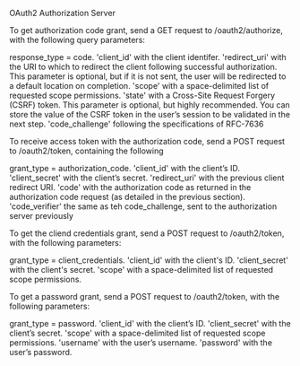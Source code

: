 OAuth2 Authorization Server

To get authorization code grant, send a GET request to /oauth2/authorize, with the following query parameters:

response_type = code.
'client_id' with the client identifer.
'redirect_uri' with the URI to which to redirect the client following successful authorization. This parameter is optional, but if it is not sent, the user will be redirected to a default location on completion.
'scope' with a space-delimited list of requested scope permissions.
'state' with a Cross-Site Request Forgery (CSRF) token. This parameter is optional, but highly recommended. You can store the value of the CSRF token in the user’s session to be validated in the next step.
'code_challenge' following the specifications of RFC-7636 

To receive access token with the authorization code, send a POST request to /oauth2/token, containing the following 

grant_type = authorization_code.
'client_id' with the client’s ID.
'client_secret' with the client’s secret.
'redirect_uri' with the previous client redirect URI.
'code' with the authorization code as returned in the authorization code request (as detailed in the previous section).
'code_verifier' the same as teh code_challenge, sent to the authorization server previously

To get the cliend credentials grant, send a POST request to /oauth2/token, with the following parameters:

grant_type = client_credentials.
'client_id' with the client's ID.
'client_secret' with the client's secret.
'scope' with a space-delimited list of requested scope permissions.

To get a password grant, send a POST request to /oauth2/token, with the following parameters:

grant_type = password.
'client_id' with the client’s ID.
'client_secret' with the client’s secret.
'scope' with a space-delimited list of requested scope permissions.
'username' with the user’s username.
'password' with the user’s password.
